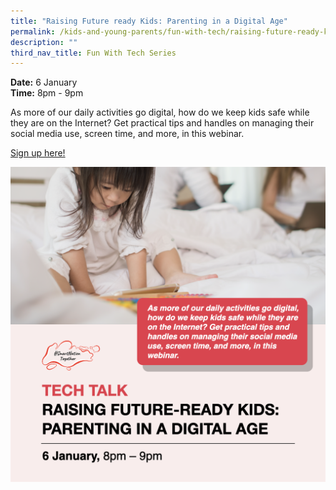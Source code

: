 ```yaml
---
title: "Raising Future ready Kids: Parenting in a Digital Age"
permalink: /kids-and-young-parents/fun-with-tech/raising-future-ready-kids
description: ""
third_nav_title: Fun With Tech Series
---
```



**Date:** 6 January
<br> **Time:** 8pm - 9pm

As more of our daily activities go digital, how do we keep kids safe while they are on the Internet? Get practical tips and handles on managing their social media use, screen time, and more, in this webinar. 

[Sign up here!](https://go.gov.sg/kypparenting-jan22)

![Alt text for image on Isomer site](/images/06-Jan-kids.png)